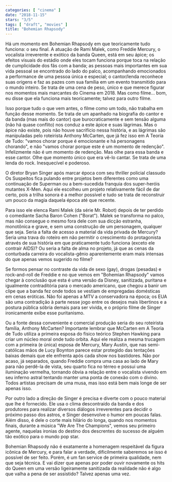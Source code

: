 ```yaml
---
categories: [ "cinema" ]
date: "2018-11-15"
stars: "3/5"
tags: [ "draft", "movies" ]
title: "Bohemian Rhapsody"
---
```

Há um momento em Bohemian Rhapsody em que teoricamente tudo funciona:
o seu final. A atuação de Rami Malek, como Freddie Mercury, o vocalista
irreverente e exótico da banda Queen, está em seu ápice; os efeitos
visuais do estádio onde eles tocam funciona porque toca na relação
de cumplicidade dos fãs com a banda; as pessoas mais importantes em sua
vida pessoal se encontrado do lado do palco, acompanhando emocionados a
performance de uma pessoa única e especial; o cantor/lenda reconhece suas
origens e faz as pazes com sua família em um evento transmitido para o
mundo inteiro. Se trata de uma cena de peso, único e que merece figurar
nos momentos mais marcantes do Cinema em 2018. Mas como filme... bom,
eu disse que ela funciona mais teoricamente; talvez para outro filme.

Isso porque tudo o que vem antes, o filme como um todo, não trabalha em
função desse momento. Se trata de um apanhado na biografia do cantor e
da banda (mas mais do cantor) que burocraticamente e sem tensão alguma
(não há quase conflito) nos conduz a este ápice e suas lágrimas. Mas
o ápice não existe, pois não houve sacrifício nessa história, e
as lágrimas são manipuladas pelo roteirista Anthony McCarten, que já
fez isso em A Teoria de Tudo: "vamos chorar porque é emocionante e há
personagens chorando", e não "vamos chorar porque este é um momento
de redenção". Infelizmente não é um momento de redenção. Mas olhe
para essa banda e esse cantor. Olhe que momento único que era vê-lo
cantar. Se trata de uma lenda do rock. Inesquecível e poderoso.

O diretor Bryan Singer após marcar época com seu thriller policial
classudo Os Suspeitos fica pulando entre projetos bem diferentes como uma
continuação de Superman ou a bem-sucedida franquia dos super-heróis
mutantes X-Men. Aqui ele escolheu um projeto relativamente fácil de
dar certo, pois a trilha sonora é a melhor possível e tudo se trata
de reconstruir um pouco da magia daquela época até que recente.

Para isso ele elenca Rami Malek (da série Mr. Robot) depois de ter
perdido o comediante Sacha Baron Cohen ("Borat"). Malek se transforma
no palco, mas não consegue o mesmo fora dele com sua dicção estranha,
monotônica e grave, e sem uma construção de um personagem, qualquer que
seja. Seria a falta de acesso a material da vida privada de Mercury? Seria
uma trava do roteiro em não permitir o crescimento do protagonista
através de sua história em que praticamente tudo funciona (exceto ele
contrair AIDS)? Ou seria a falta de alma no projeto, já que as cenas da
conturbada carreira do vocalista-gênio aparentemente eram mais intensas
do que apenas vemos sugerido no filme?

Se formos pensar no contraste da vida de sexo (gay), drogas (pesadas)
e rock-and-roll de Freddie e no que vemos em "Bohemian Rhapsody" vamos
chegar à conclusão que esta é uma versão da Disney, sanitizada,
puritana e igualmente contraditória para o mercado americano, que chegou
a banir um clipe que a banda fez onde todos se vestiam de empregadas
domésticas em cenas eróticas. Não foi apenas a MTV a conservadora
na época; os EUA são uma contradição à parte nesse jogo entre os
desejos mais libertinos e a postura pública sóbria demais para ser
vivida, e o próprio filme de Singer ironicamente exibe esse puritanismo.

Ou a fonte dessa conveniente e comercial produção seria do seu
roteirista família, Anthony McCarten? Importante lembrar que McCarten
em A Teoria de Tudo utiliza a primeira esposa do físico teórico Stephen
Hawking para criar um núcleo moral onde tudo orbita. Aqui ele realiza a
mesma trucagem com a primeira (e única) esposa de Mercury, Mary Austin,
que nas semi-católicas mãos de Lucy Boynton parece estar protegido
das tentações baixas demais que ele enfrenta após cada show nos
bastidores. Não por acaso, já separados, quando Freddie compra uma
casa ao lado de Mary para não perdê-la de vista, seu quarto fica no
térreo e possui uma iluminação vermelha, tornando óbvia a relação
entre o vocalista vivendo em seu inferno astral tentando manter uma
ponta de conexão com o divino. Todos artistas precisam de uma musa,
mas isso está bem mais longe de ser apenas isso.

Por outro lado a direção de Singer é precisa e diverte com o pouco
material que lhe é fornecido. Ele usa o clima descontraído da banda
e dos produtores para realizar diversos diálogos irreverentes para
decidir o próximo passo dos astros, e Singer desenvolve o humor em
poucas falas. Além disso, é dele o corte mais hilário do longa,
quando nos momentos finais, durante a música "We Are The Champions",
vemos seu primeiro agente, naquelas ironias do destino dos descrentes
do sucesso de alguém tão exótico para o mundo pop star.

Bohemian Rhapsody não é exatamente a homenagem respeitável da figura
icônica de Mercury, e para falar a verdade, dificilmente saberemos se
isso é possível de ser feito. Porém, é um fan service de primeira
qualidade, nem que seja técnica. E vai dizer que apenas por poder ouvir
novamente os hits do Queen em uma versão ligeiramente sanitizada da
realidade não é algo que valha a pena de ser assistido? Talvez apenas
uma vez.
